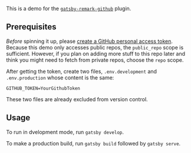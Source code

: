 This is a demo for the [`gatsby-remark-github`](https://github.com/huy-nguyen/gatsby-remark-github) plugin.

## Prerequisites

*Before* spinning it up, please [create a GitHub personal access token](https://help.github.com/articles/creating-a-personal-access-token-for-the-command-line/). Because this demo only accesses public repos, the `public_repo` scope is sufficient. However, if you plan on adding more stuff to this repo later and think you might need to fetch from private repos, choose the `repo` scope.

After getting the token, create two files, `.env.development` and `.env.production` whose content is the same:

```
GITHUB_TOKEN=YourGithubToken
```

These two files are already excluded from version control.

## Usage

To run in dvelopment mode, run `gatsby develop`.

To make a production build, run `gatsby build` followed by `gatsby serve`.


